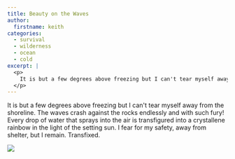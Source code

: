 ```yaml
---
title: Beauty on the Waves
author:
  firstname: keith
categories:
  - survival
  - wilderness
  - ocean
  - cold
excerpt: |
  <p>
  	It is but a few degrees above freezing but I can't tear myself away from the shoreline. The waves crash against the rocks endlessly and with such fury! Every drop of water that sprays into the air is transfigured into a crystallene rainbow in the light of the setting sun. I fear for my safety, away from shelter, but I remain. Transfixed.
  </p>
---
```

<p>
	It is but a few degrees above freezing but I can't tear myself away from the shoreline. The waves crash against the rocks endlessly and with such fury! Every drop of water that sprays into the air is transfigured into a crystallene rainbow in the light of the setting sun. I fear for my safety, away from shelter, but I remain. Transfixed.
</p>
<p>
	<img src="{{ _site_root }}assets/img/waves.jpg">
</p>